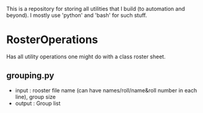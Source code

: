 This is a repository for storing all utilities that I build (to automation and beyond). I mostly use 'python' and 'bash' for such stuff.

RosterOperations
================
Has all utility operations one might do with a class roster sheet.

grouping.py
-----------
- input : rooster file name (can have names/roll/name&roll number in each line), group size
- output : Group list
